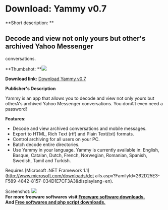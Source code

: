 # Download: Yammy v0.7

**Short description: **

## Decode and view not only yours but other's archived Yahoo Messenger
conversations.

  
**Thumbshot: **![](http://www.freewarefiles.com/screenshot/yammy_md.gif)   
  
**Download link:** [Download Yammy v0.7](http://freesoftwares.boysofts.com/Yammy-V_program_26750.html)  
  

**Publisher's Description**  
  

Yammy is an app that allows you to decode and view not only yours but otherA's
archived Yahoo Messenger conversations. You donA't even need a password!

**Features:**

  * Decode and view archived conversations and mobile messages.
  * Export to HTML, Rich Text (rtf) and Plain Text(txt) formats.
  * Control archiving for all users on your PC.
  * Batch decode entire directories.
  * Use Yammy in your language. Yammy is currently available in: English, Basque, Catalan, Dutch, French, Norwegian, Romanian, Spanish, Swedish, Tamil and Turkish.

Requires [Microsoft .NET Framework 1.1](http://www.microsoft.com/downloads/det
ails.aspx?FamilyId=262D25E3-F589-4842-8157-034D1E7CF3A3&displaylang=en).

  
  
Screenshot: ![](http://www.freewarefiles.com/screenshot/yammy.gif)  
**For more freeware softwares visit [Freeware software downloads.](http://freesoftwares.boysofts.com/)**   
**And [Free softwares and php script downloads.](http://www.boysofts.com/)**

